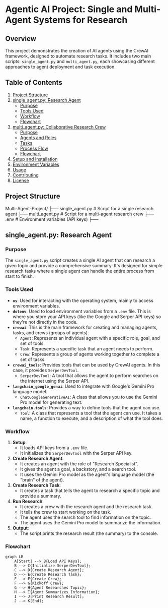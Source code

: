 # Agentic AI Project: Single and Multi-Agent Systems for Research

## Overview

This project demonstrates the creation of AI agents using the CrewAI framework, designed to automate research tasks. It includes two main scripts: `single_agent.py` and `multi_agent.py`, each showcasing different approaches to agent deployment and task execution.

## Table of Contents

1.  [Project Structure](#project-structure)
2.  [single\_agent.py: Research Agent](#single_agentpy-research-agent)
    *   [Purpose](#purpose)
    *   [Tools Used](#tools-used)
    *   [Workflow](#workflow)
    *   [Flowchart](#flowchart)
3.  [multi\_agent.py: Collaborative Research Crew](#multi_agentpy-collaborative-research-crew)
    *   [Purpose](#purpose-1)
    *   [Agents and Roles](#agents-and-roles)
    *   [Tasks](#tasks)
    *   [Process Flow](#process-flow)
    *   [Flowchart](#flowchart-1)
4.  [Setup and Installation](#setup-and-installation)
5.  [Environment Variables](#environment-variables)
6.  [Usage](#usage)
7.  [Contributing](#contributing)
8.  [License](#license)

## Project Structure
Multi-Agent-Project/ ├── single_agent.py # Script for a single research agent ├── multi_agent.py # Script for a multi-agent research crew ├── .env # Environment variables (API keys) ├──


## single\_agent.py: Research Agent

### Purpose

The `single_agent.py` script creates a single AI agent that can research a given topic and provide a comprehensive summary. It's designed for simple research tasks where a single agent can handle the entire process from start to finish.

### Tools Used

*   **`os`**: Used for interacting with the operating system, mainly to access environment variables.
*   **`dotenv`**: Used to load environment variables from a `.env` file. This is where you store your API keys (like the Google and Serper API keys) so they're not directly in the code.
*   **`crewai`**: This is the main framework for creating and managing agents, tasks, and crews (groups of agents).
    *   `Agent`: Represents an individual agent with a specific role, goal, and set of tools.
    *   `Task`: Represents a specific task that an agent needs to perform.
    *   `Crew`: Represents a group of agents working together to complete a set of tasks.
*   **`crewai_tools`**: Provides tools that can be used by CrewAI agents. In this case, it provides `SerperDevTool`.
    *   `SerperDevTool`: A tool that allows the agent to perform searches on the internet using the Serper API.
*   **`langchain_google_genai`**: Used to integrate with Google's Gemini Pro language model.
    *   `ChatGoogleGenerativeAI`: A class that allows you to use the Gemini Pro model for generating text.
*   **`langchain.tools`**: Provides a way to define tools that the agent can use.
    *   `Tool`: A class that represents a tool that the agent can use. It takes a name, a function to execute, and a description of what the tool does.

### Workflow

1.  **Setup**:
    *   It loads API keys from a `.env` file.
    *   It initializes the `SerperDevTool` with the Serper API key.
2.  **Create Research Agent**:
    *   It creates an agent with the role of "Research Specialist".
    *   It gives the agent a goal, a backstory, and a search tool.
    *   It uses the Gemini Pro model as the agent's language model (the "brain" of the agent).
3.  **Create Research Task**:
    *   It creates a task that tells the agent to research a specific topic and provide a summary.
4.  **Run Research**:
    *   It creates a crew with the research agent and the research task.
    *   It tells the crew to start working on the task.
    *   The agent uses the search tool to find information on the topic.
    *   The agent uses the Gemini Pro model to summarize the information.
5.  **Output**:
    *   The script prints the research result (the summary) to the console.

### Flowchart

```mermaid
graph LR
    A[Start] --> B{Load API Keys};
    B --> C{Initialize SerperDevTool};
    C --> D{Create Research Agent};
    D --> E{Create Research Task};
    E --> F{Create Crew};
    F --> G{Kickoff Crew};
    G --> H{Agent Researches Topic};
    H --> I{Agent Summarizes Information};
    I --> J[Print Research Result];
    J --> K[End];